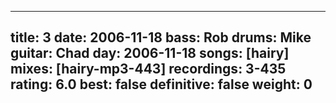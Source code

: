 
---
title: 3
date: 2006-11-18
bass:	Rob
drums:	Mike
guitar:	Chad
day: 2006-11-18
songs: [hairy]
mixes: [hairy-mp3-443]
recordings: 3-435
rating: 6.0
best: false
definitive: false
weight: 0
---
